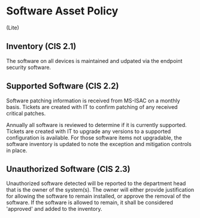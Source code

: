 # Software Asset Policy
(Lite)
## Inventory (CIS 2.1)
The software on all devices is maintained and udpated via the endpoint security software.

## Supported Software (CIS 2.2)
Software patching information is received from MS-ISAC on a monthly basis.  Tickets are created with IT to confirm patching of any received critical patches.

Annually all software is reviewed to determine if it is currently supported.  Tickets are created with IT to upgrade any versions to a supported configuration is available. For those software items not upgradable, the software inventory is updated to note the exception and mitigation controls in place.

## Unauthorized Software (CIS 2.3)
Unauthorized software detected will be reported to the department head that is the owner of the system(s). The owner will either provide justification for allowing the software to remain installed, or approve the removal of the software. If the software is allowed to remain, it shall be considered 'approved' and added to the inventory.

